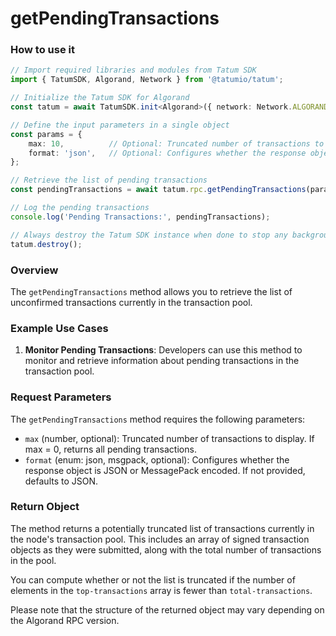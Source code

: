 # getPendingTransactions

### How to use it

```typescript
// Import required libraries and modules from Tatum SDK
import { TatumSDK, Algorand, Network } from '@tatumio/tatum';

// Initialize the Tatum SDK for Algorand
const tatum = await TatumSDK.init<Algorand>({ network: Network.ALGORAND });

// Define the input parameters in a single object
const params = {
    max: 10,          // Optional: Truncated number of transactions to display. If max=0, returns all pending txns (number).
    format: 'json',   // Optional: Configures whether the response object is JSON or MessagePack encoded (enum: json, msgpack).
};

// Retrieve the list of pending transactions
const pendingTransactions = await tatum.rpc.getPendingTransactions(params);

// Log the pending transactions
console.log('Pending Transactions:', pendingTransactions);

// Always destroy the Tatum SDK instance when done to stop any background processes
tatum.destroy();
```

### Overview

The `getPendingTransactions` method allows you to retrieve the list of unconfirmed transactions currently in the transaction pool.

### Example Use Cases

1. **Monitor Pending Transactions**: Developers can use this method to monitor and retrieve information about pending transactions in the transaction pool.

### Request Parameters

The `getPendingTransactions` method requires the following parameters:

- `max` (number, optional): Truncated number of transactions to display. If max = 0, returns all pending transactions.
- `format` (enum: json, msgpack, optional): Configures whether the response object is JSON or MessagePack encoded. If not provided, defaults to JSON.

### Return Object

The method returns a potentially truncated list of transactions currently in the node's transaction pool. This includes an array of signed transaction objects as they were submitted, along with the total number of transactions in the pool. 

You can compute whether or not the list is truncated if the number of elements in the `top-transactions` array is fewer than `total-transactions`. 

Please note that the structure of the returned object may vary depending on the Algorand RPC version.
